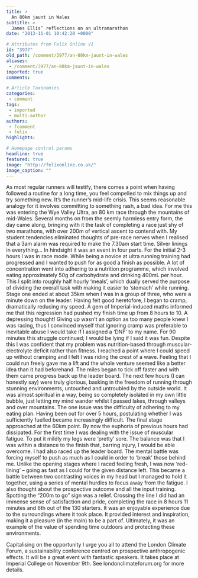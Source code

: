 ```yaml
---
title: >
  An 80km jaunt in Wales
subtitle: >
  James Ellis’ reflections on an ultramarathon
date: "2013-11-01 10:42:20 +0000"

# Attributes from Felix Online V1
id: "3977"
old_path: /comment/3977/an-80km-jaunt-in-wales
aliases:
 - /comment/3977/an-80km-jaunt-in-wales
imported: true
comments:

# Article Taxonomies
categories:
 - comment
tags:
 - imported
 - multi-author
authors:
 - fcomment
 - felix
highlights:

# Homepage control params
headline: true
featured: true
image: "http://felixonline.co.uk/"
image_caption: ""
---
```


As most regular runners will testify, there comes a point when having followed a routine for a long time, you feel compelled to mix things up and try something new. It’s the runner’s mid-life crisis. This seems reasonable analogy for it involves committing to something rash, a bad idea. For me this was entering the Wye Valley Ultra, an 80 km race through the mountains of mid-Wales. Several months on from the seemly harmless entry form, the day came along, bringing with it the task of completing a race just shy of two marathons, with over 200m of vertical ascent to contend with. My student tendencies eliminated thoughts of pre-race nerves when I realised that a 3am alarm was required to make the 7.30am start time. Silver linings in everything...
 In hindsight it was an event in four parts. For the initial 2-3 hours I was in race mode. While being a novice at ultra running training had progressed and I wanted to push for as good a finish as possible. A lot of concentration went into adhering to a nutrition programme, which involved eating approximately 50g of carbohydrate and drinking 400mL per hour. This I split into roughly half hourly ‘meals’, which dually served the purpose of dividing the overall task with making it easier to ‘stomach’ while running.
 Stage one ended at about 35km when I was in a group of three, who were a minute down on the leader. Having felt good heretofore, I began to cramp, dramatically reducing my speed. A gem of Imperial-induced maths informed me that this regression had pushed my finish time up from 8 hours to 10. A depressing thought! Giving up wasn’t an option as too many people knew I was racing, thus I convinced myself that ignoring cramp was preferable to inevitable abuse I would take if I assigned a ‘DNF’ to my name. For 90 minutes this struggle continued; I would be lying if I said it was fun. Despite this I was confident that my problem was nutrition-based through muscular-electrolyte deficit rather than fitness.
 I reached a point where I could speed up without cramping and I felt I was riding the crest of a wave. Feeling that I could run freely gave me a lift and the whole venture seemed like a better idea than it had beforehand. The miles began to tick off faster and with them came progress back up the leader board. The next few hours (I can honestly say) were truly glorious, basking in the freedom of running through stunning environments, untouched and untroubled by the outside world. It was almost spiritual in a way, being so completely isolated in my own little bubble, just letting my mind wander whilst I passed lakes, through valleys and over mountains. The one issue was the difficulty of adhering to my eating plan. Having been out for over 5 hours, postulating whether I was sufficiently fuelled became increasingly difficult.
 The final stage approached at the 60km point. By now the euphoria of previous hours had dissipated. For the first time I was dealing with the issue of muscular fatigue. To put it mildly my legs were ‘pretty’ sore. The balance was that I was within a distance to the finish that, barring injury, I would be able overcome. I had also raced up the leader board. The mental battle was forcing myself to push as much as I could in order to ‘break’ those behind me.
 Unlike the opening stages where I raced feeling fresh, I was now ‘red-lining’ – going as fast as I could for the given distance left. This became a battle between two contrasting voices in my head but I managed to hold it together, using a series of mental hurdles to focus away from the fatigue. I also thought about the prospective outcome and all the input training. Spotting the “200m to go” sign was a relief. Crossing the line I did had an immense sense of satisfaction and pride, completing the race in 8 hours 11 minutes and 6th out of the 130 starters. It was an enjoyable experience due to the surroundings where it took place. It provided interest and inspiration, making it a pleasure (in the main) to be a part of. Ultimately, it was an example of the value of spending time outdoors and protecting these environments.

Capitalising on the opportunity I urge you all to attend the London Climate Forum, a sustainability conference centred on prospective anthropogenic effects. It will be a great event with fantastic speakers. It takes place at Imperial College on November 9th. See londonclimateforum.org for more details.

